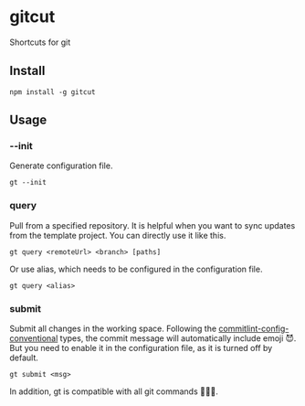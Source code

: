 # gitcut

Shortcuts for git

## Install
```
npm install -g gitcut
```

## Usage
### --init
Generate configuration file.
```
gt --init
```
### query
Pull from a specified repository. It is helpful when you want to sync updates from the template project. You can directly use it like this.
```
gt query <remoteUrl> <branch> [paths]
```
Or use alias, which needs to be configured in the configuration file.
```
gt query <alias>
```
### submit
Submit all changes in the working space. Following the [commitlint-config-conventional](https://github.com/conventional-changelog/commitlint/tree/master/@commitlint/config-conventional#type-enum) types, the commit message will automatically include emoji 😈. But you need to enable it in the configuration file, as it is turned off by default.
```
gt submit <msg>
```
In addition, gt is compatible with all git commands 🎉🎉🎉.